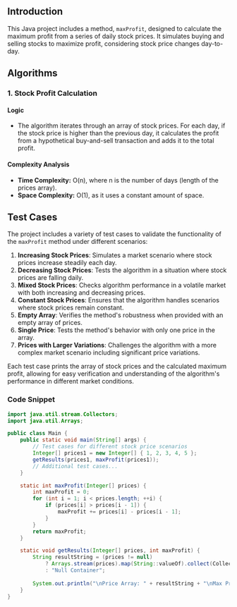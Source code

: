 ## Introduction

This Java project includes a method, `maxProfit`, designed to calculate the maximum profit from a series of daily stock prices. It simulates buying and selling stocks to maximize profit, considering stock price changes day-to-day.

## Algorithms

### **1. Stock Profit Calculation**

#### Logic

- The algorithm iterates through an array of stock prices. For each day, if the stock price is higher than the previous day, it calculates the profit from a hypothetical buy-and-sell transaction and adds it to the total profit.

#### Complexity Analysis

- **Time Complexity:** O(n), where n is the number of days (length of the prices array).
- **Space Complexity:** O(1), as it uses a constant amount of space.

## Test Cases

The project includes a variety of test cases to validate the functionality of the `maxProfit` method under different scenarios:

1. **Increasing Stock Prices**: Simulates a market scenario where stock prices increase steadily each day.
2. **Decreasing Stock Prices**: Tests the algorithm in a situation where stock prices are falling daily.
3. **Mixed Stock Prices**: Checks algorithm performance in a volatile market with both increasing and decreasing prices.
4. **Constant Stock Prices**: Ensures that the algorithm handles scenarios where stock prices remain constant.
5. **Empty Array**: Verifies the method's robustness when provided with an empty array of prices.
6. **Single Price**: Tests the method's behavior with only one price in the array.
7. **Prices with Larger Variations**: Challenges the algorithm with a more complex market scenario including significant price variations.

Each test case prints the array of stock prices and the calculated maximum profit, allowing for easy verification and understanding of the algorithm's performance in different market conditions.

### Code Snippet

```java
import java.util.stream.Collectors;
import java.util.Arrays;

public class Main {
    public static void main(String[] args) {
        // Test cases for different stock price scenarios
        Integer[] prices1 = new Integer[] { 1, 2, 3, 4, 5 };
        getResults(prices1, maxProfit(prices1));
        // Additional test cases...
    }

    static int maxProfit(Integer[] prices) {
        int maxProfit = 0;
        for (int i = 1; i < prices.length; ++i) {
            if (prices[i] > prices[i - 1]) {
                maxProfit += prices[i] - prices[i - 1];
            }
        }
        return maxProfit;
    }

    static void getResults(Integer[] prices, int maxProfit) {
        String resultString = (prices != null)
            ? Arrays.stream(prices).map(String::valueOf).collect(Collectors.joining(", ", "[ ", " ]"))
            : "Null Container";
        
        System.out.println("\nPrice Array: " + resultString + "\nMax Profit: " + maxProfit);
    }
}

